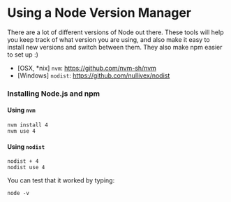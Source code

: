 # Using a Node Version Manager


There are a lot of different versions of Node out there. These tools
will help you keep track of what version you are using, and also make it
easy to install new versions and switch between them. They also make
npm easier to set up :)

- [OSX, *nix] `nvm`: https://github.com/nvm-sh/nvm
- [Windows] `nodist`: https://github.com/nullivex/nodist

### Installing Node.js and npm

#### Using `nvm`

```
nvm install 4
nvm use 4
```

#### Using `nodist`

```
nodist + 4
nodist use 4
```

You can test that it worked by typing:
```
node -v
```

